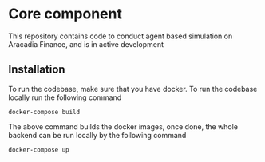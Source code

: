 # Core component
This repository contains code to conduct agent based simulation on Aracadia Finance, and is in active development

## Installation
To run the codebase, make sure that you have docker. To run the codebase locally run the following command
```
docker-compose build
```
The above command builds the docker images, once done, the whole backend can be run locally by the following command
```
docker-compose up
```